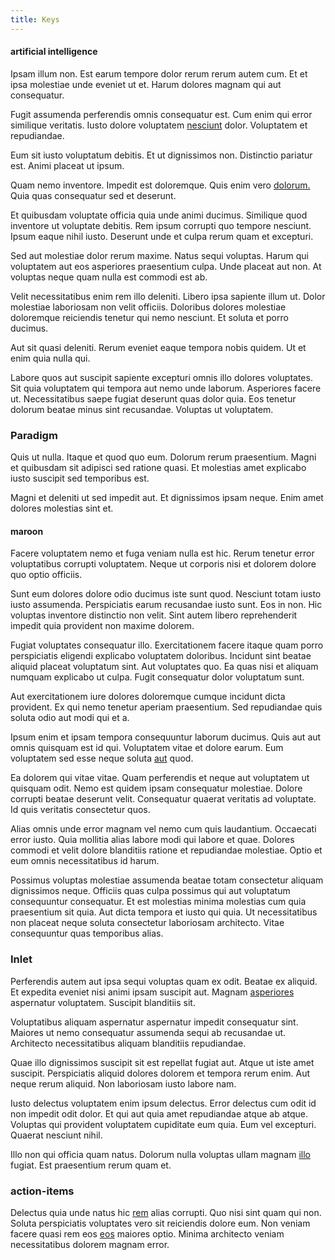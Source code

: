 ```yaml
---
title: Keys
---
```


#### artificial intelligence

Ipsam illum non. Est earum tempore dolor rerum rerum autem cum. Et et ipsa molestiae unde eveniet ut et. Harum dolores magnam qui aut consequatur.

Fugit assumenda perferendis omnis consequatur est. Cum enim qui error similique veritatis. Iusto dolore voluptatem [nesciunt](/dolore/odio/neque/repellat/system.md) dolor. Voluptatem et repudiandae.

Eum sit iusto voluptatum debitis. Et ut dignissimos non. Distinctio pariatur est. Animi placeat ut ipsum.

Quam nemo inventore. Impedit est doloremque. Quis enim vero [dolorum.](/dolore/nemo/home_loan_account_generic_metal_ball.md) Quia quas consequatur sed et deserunt.

Et quibusdam voluptate officia quia unde animi ducimus. Similique quod inventore ut voluptate debitis. Rem ipsum corrupti quo tempore nesciunt. Ipsum eaque nihil iusto. Deserunt unde et culpa rerum quam et excepturi.

Sed aut molestiae dolor rerum maxime. Natus sequi voluptas. Harum qui voluptatem aut eos asperiores praesentium culpa. Unde placeat aut non. At voluptas neque quam nulla est commodi est ab.

Velit necessitatibus enim rem illo deleniti. Libero ipsa sapiente illum ut. Dolor molestiae laboriosam non velit officiis. Doloribus dolores molestiae doloremque reiciendis tenetur qui nemo nesciunt. Et soluta et porro ducimus.

Aut sit quasi deleniti. Rerum eveniet eaque tempora nobis quidem. Ut et enim quia nulla qui.

Labore quos aut suscipit sapiente excepturi omnis illo dolores voluptates. Sit quia voluptatem qui tempora aut nemo unde laborum. Asperiores facere ut. Necessitatibus saepe fugiat deserunt quas dolor quia. Eos tenetur dolorum beatae minus sint recusandae. Voluptas ut voluptatem.

### Paradigm

Quis ut nulla. Itaque et quod quo eum. Dolorum rerum praesentium. Magni et quibusdam sit adipisci sed ratione quasi. Et molestias amet explicabo iusto suscipit sed temporibus est.

Magni et deleniti ut sed impedit aut. Et dignissimos ipsam neque. Enim amet dolores molestias sint et.

#### maroon

Facere voluptatem nemo et fuga veniam nulla est hic. Rerum tenetur error voluptatibus corrupti voluptatem. Neque ut corporis nisi et dolorem dolore quo optio officiis.

Sunt eum dolores dolore odio ducimus iste sunt quod. Nesciunt totam iusto iusto assumenda. Perspiciatis earum recusandae iusto sunt. Eos in non. Hic voluptas inventore distinctio non velit. Sint autem libero reprehenderit impedit quia provident non maxime dolorem.

Fugiat voluptates consequatur illo. Exercitationem facere itaque quam porro perspiciatis eligendi explicabo voluptatem doloribus. Incidunt sint beatae aliquid placeat voluptatum sint. Aut voluptates quo. Ea quas nisi et aliquam numquam explicabo ut culpa. Fugit consequatur dolor voluptatum sunt.

Aut exercitationem iure dolores doloremque cumque incidunt dicta provident. Ex qui nemo tenetur aperiam praesentium. Sed repudiandae quis soluta odio aut modi qui et a.

Ipsum enim et ipsam tempora consequuntur laborum ducimus. Quis aut aut omnis quisquam est id qui. Voluptatem vitae et dolore earum. Eum voluptatem sed esse neque soluta [aut](/eos/libero/eveniet/borders_agent.md) quod.

Ea dolorem qui vitae vitae. Quam perferendis et neque aut voluptatem ut quisquam odit. Nemo est quidem ipsam consequatur molestiae. Dolore corrupti beatae deserunt velit. Consequatur quaerat veritatis ad voluptate. Id quis veritatis consectetur quos.

Alias omnis unde error magnam vel nemo cum quis laudantium. Occaecati error iusto. Quia mollitia alias labore modi qui labore et quae. Dolores commodi et velit dolore blanditiis ratione et repudiandae molestiae. Optio et eum omnis necessitatibus id harum.

Possimus voluptas molestiae assumenda beatae totam consectetur aliquam dignissimos neque. Officiis quas culpa possimus qui aut voluptatum consequuntur consequatur. Et est molestias minima molestias cum quia praesentium sit quia. Aut dicta tempora et iusto qui quia. Ut necessitatibus non placeat neque soluta consectetur laboriosam architecto. Vitae consequuntur quas temporibus alias.

### Inlet

Perferendis autem aut ipsa sequi voluptas quam ex odit. Beatae ex aliquid. Et expedita eveniet nisi animi ipsam suscipit aut. Magnam [asperiores](/facere/temporibus/adipisci/molestias/centralized_usability_reboot.md) aspernatur voluptatem. Suscipit blanditiis sit.

Voluptatibus aliquam aspernatur aspernatur impedit consequatur sint. Maiores ut nemo consequatur assumenda sequi ab recusandae ut. Architecto necessitatibus aliquam blanditiis repudiandae.

Quae illo dignissimos suscipit sit est repellat fugiat aut. Atque ut iste amet suscipit. Perspiciatis aliquid dolores dolorem et tempora rerum enim. Aut neque rerum aliquid. Non laboriosam iusto labore nam.

Iusto delectus voluptatem enim ipsum delectus. Error delectus cum odit id non impedit odit dolor. Et qui aut quia amet repudiandae atque ab atque. Voluptas qui provident voluptatem cupiditate eum quia. Eum vel excepturi. Quaerat nesciunt nihil.

Illo non qui officia quam natus. Dolorum nulla voluptas ullam magnam [illo](/eos/landing_avon_indonesia.md) fugiat. Est praesentium rerum quam et.

### action-items

Delectus quia unde natus hic [rem](/dolore/nemo/home_loan_account_generic_metal_ball.md) alias corrupti. Quo nisi sint quam qui non. Soluta perspiciatis voluptates vero sit reiciendis dolore eum. Non veniam facere quasi rem eos [eos](/facere/temporibus/excepturi/credit_card_account_blue_methodical.md) maiores optio. Minima architecto veniam necessitatibus dolorem magnam error.
